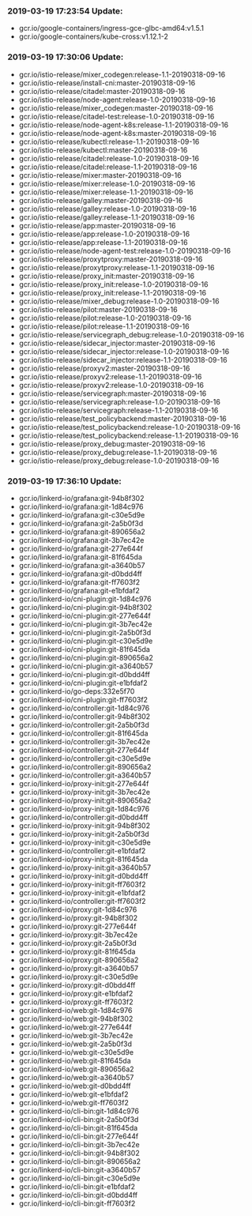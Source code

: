 ### 2019-03-19 17:23:54 Update:

- gcr.io/google-containers/ingress-gce-glbc-amd64:v1.5.1
- gcr.io/google-containers/kube-cross:v1.12.1-2
### 2019-03-19 17:30:06 Update:

- gcr.io/istio-release/mixer_codegen:release-1.1-20190318-09-16
- gcr.io/istio-release/install-cni:master-20190318-09-16
- gcr.io/istio-release/citadel:master-20190318-09-16
- gcr.io/istio-release/node-agent:release-1.0-20190318-09-16
- gcr.io/istio-release/mixer_codegen:master-20190318-09-16
- gcr.io/istio-release/citadel-test:release-1.0-20190318-09-16
- gcr.io/istio-release/node-agent-k8s:release-1.1-20190318-09-16
- gcr.io/istio-release/node-agent-k8s:master-20190318-09-16
- gcr.io/istio-release/kubectl:release-1.1-20190318-09-16
- gcr.io/istio-release/kubectl:master-20190318-09-16
- gcr.io/istio-release/citadel:release-1.0-20190318-09-16
- gcr.io/istio-release/citadel:release-1.1-20190318-09-16
- gcr.io/istio-release/mixer:master-20190318-09-16
- gcr.io/istio-release/mixer:release-1.0-20190318-09-16
- gcr.io/istio-release/mixer:release-1.1-20190318-09-16
- gcr.io/istio-release/galley:master-20190318-09-16
- gcr.io/istio-release/galley:release-1.0-20190318-09-16
- gcr.io/istio-release/galley:release-1.1-20190318-09-16
- gcr.io/istio-release/app:master-20190318-09-16
- gcr.io/istio-release/app:release-1.0-20190318-09-16
- gcr.io/istio-release/app:release-1.1-20190318-09-16
- gcr.io/istio-release/node-agent-test:release-1.0-20190318-09-16
- gcr.io/istio-release/proxytproxy:master-20190318-09-16
- gcr.io/istio-release/proxytproxy:release-1.1-20190318-09-16
- gcr.io/istio-release/proxy_init:master-20190318-09-16
- gcr.io/istio-release/proxy_init:release-1.0-20190318-09-16
- gcr.io/istio-release/proxy_init:release-1.1-20190318-09-16
- gcr.io/istio-release/mixer_debug:release-1.0-20190318-09-16
- gcr.io/istio-release/pilot:master-20190318-09-16
- gcr.io/istio-release/pilot:release-1.0-20190318-09-16
- gcr.io/istio-release/pilot:release-1.1-20190318-09-16
- gcr.io/istio-release/servicegraph_debug:release-1.0-20190318-09-16
- gcr.io/istio-release/sidecar_injector:master-20190318-09-16
- gcr.io/istio-release/sidecar_injector:release-1.0-20190318-09-16
- gcr.io/istio-release/sidecar_injector:release-1.1-20190318-09-16
- gcr.io/istio-release/proxyv2:master-20190318-09-16
- gcr.io/istio-release/proxyv2:release-1.1-20190318-09-16
- gcr.io/istio-release/proxyv2:release-1.0-20190318-09-16
- gcr.io/istio-release/servicegraph:master-20190318-09-16
- gcr.io/istio-release/servicegraph:release-1.0-20190318-09-16
- gcr.io/istio-release/servicegraph:release-1.1-20190318-09-16
- gcr.io/istio-release/test_policybackend:master-20190318-09-16
- gcr.io/istio-release/test_policybackend:release-1.0-20190318-09-16
- gcr.io/istio-release/test_policybackend:release-1.1-20190318-09-16
- gcr.io/istio-release/proxy_debug:master-20190318-09-16
- gcr.io/istio-release/proxy_debug:release-1.1-20190318-09-16
- gcr.io/istio-release/proxy_debug:release-1.0-20190318-09-16
### 2019-03-19 17:36:10 Update:

- gcr.io/linkerd-io/grafana:git-94b8f302
- gcr.io/linkerd-io/grafana:git-1d84c976
- gcr.io/linkerd-io/grafana:git-c30e5d9e
- gcr.io/linkerd-io/grafana:git-2a5b0f3d
- gcr.io/linkerd-io/grafana:git-890656a2
- gcr.io/linkerd-io/grafana:git-3b7ec42e
- gcr.io/linkerd-io/grafana:git-277e644f
- gcr.io/linkerd-io/grafana:git-81f645da
- gcr.io/linkerd-io/grafana:git-a3640b57
- gcr.io/linkerd-io/grafana:git-d0bdd4ff
- gcr.io/linkerd-io/grafana:git-ff7603f2
- gcr.io/linkerd-io/grafana:git-e1bfdaf2
- gcr.io/linkerd-io/cni-plugin:git-1d84c976
- gcr.io/linkerd-io/cni-plugin:git-94b8f302
- gcr.io/linkerd-io/cni-plugin:git-277e644f
- gcr.io/linkerd-io/cni-plugin:git-3b7ec42e
- gcr.io/linkerd-io/cni-plugin:git-2a5b0f3d
- gcr.io/linkerd-io/cni-plugin:git-c30e5d9e
- gcr.io/linkerd-io/cni-plugin:git-81f645da
- gcr.io/linkerd-io/cni-plugin:git-890656a2
- gcr.io/linkerd-io/cni-plugin:git-a3640b57
- gcr.io/linkerd-io/cni-plugin:git-d0bdd4ff
- gcr.io/linkerd-io/cni-plugin:git-e1bfdaf2
- gcr.io/linkerd-io/go-deps:332e5f70
- gcr.io/linkerd-io/cni-plugin:git-ff7603f2
- gcr.io/linkerd-io/controller:git-1d84c976
- gcr.io/linkerd-io/controller:git-94b8f302
- gcr.io/linkerd-io/controller:git-2a5b0f3d
- gcr.io/linkerd-io/controller:git-81f645da
- gcr.io/linkerd-io/controller:git-3b7ec42e
- gcr.io/linkerd-io/controller:git-277e644f
- gcr.io/linkerd-io/controller:git-c30e5d9e
- gcr.io/linkerd-io/controller:git-890656a2
- gcr.io/linkerd-io/controller:git-a3640b57
- gcr.io/linkerd-io/proxy-init:git-277e644f
- gcr.io/linkerd-io/proxy-init:git-3b7ec42e
- gcr.io/linkerd-io/proxy-init:git-890656a2
- gcr.io/linkerd-io/proxy-init:git-1d84c976
- gcr.io/linkerd-io/controller:git-d0bdd4ff
- gcr.io/linkerd-io/proxy-init:git-94b8f302
- gcr.io/linkerd-io/proxy-init:git-2a5b0f3d
- gcr.io/linkerd-io/proxy-init:git-c30e5d9e
- gcr.io/linkerd-io/controller:git-e1bfdaf2
- gcr.io/linkerd-io/proxy-init:git-81f645da
- gcr.io/linkerd-io/proxy-init:git-a3640b57
- gcr.io/linkerd-io/proxy-init:git-d0bdd4ff
- gcr.io/linkerd-io/proxy-init:git-ff7603f2
- gcr.io/linkerd-io/proxy-init:git-e1bfdaf2
- gcr.io/linkerd-io/controller:git-ff7603f2
- gcr.io/linkerd-io/proxy:git-1d84c976
- gcr.io/linkerd-io/proxy:git-94b8f302
- gcr.io/linkerd-io/proxy:git-277e644f
- gcr.io/linkerd-io/proxy:git-3b7ec42e
- gcr.io/linkerd-io/proxy:git-2a5b0f3d
- gcr.io/linkerd-io/proxy:git-81f645da
- gcr.io/linkerd-io/proxy:git-890656a2
- gcr.io/linkerd-io/proxy:git-a3640b57
- gcr.io/linkerd-io/proxy:git-c30e5d9e
- gcr.io/linkerd-io/proxy:git-d0bdd4ff
- gcr.io/linkerd-io/proxy:git-e1bfdaf2
- gcr.io/linkerd-io/proxy:git-ff7603f2
- gcr.io/linkerd-io/web:git-1d84c976
- gcr.io/linkerd-io/web:git-94b8f302
- gcr.io/linkerd-io/web:git-277e644f
- gcr.io/linkerd-io/web:git-3b7ec42e
- gcr.io/linkerd-io/web:git-2a5b0f3d
- gcr.io/linkerd-io/web:git-c30e5d9e
- gcr.io/linkerd-io/web:git-81f645da
- gcr.io/linkerd-io/web:git-890656a2
- gcr.io/linkerd-io/web:git-a3640b57
- gcr.io/linkerd-io/web:git-d0bdd4ff
- gcr.io/linkerd-io/web:git-e1bfdaf2
- gcr.io/linkerd-io/web:git-ff7603f2
- gcr.io/linkerd-io/cli-bin:git-1d84c976
- gcr.io/linkerd-io/cli-bin:git-2a5b0f3d
- gcr.io/linkerd-io/cli-bin:git-81f645da
- gcr.io/linkerd-io/cli-bin:git-277e644f
- gcr.io/linkerd-io/cli-bin:git-3b7ec42e
- gcr.io/linkerd-io/cli-bin:git-94b8f302
- gcr.io/linkerd-io/cli-bin:git-890656a2
- gcr.io/linkerd-io/cli-bin:git-a3640b57
- gcr.io/linkerd-io/cli-bin:git-c30e5d9e
- gcr.io/linkerd-io/cli-bin:git-e1bfdaf2
- gcr.io/linkerd-io/cli-bin:git-d0bdd4ff
- gcr.io/linkerd-io/cli-bin:git-ff7603f2
